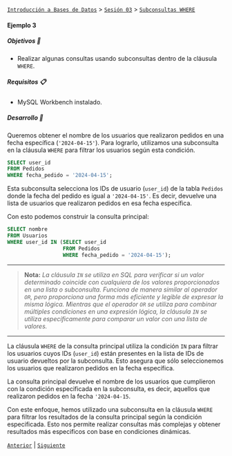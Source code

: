 [`Introducción a Bases de Datos`](../../../README.md) > [`Sesión 03`](../../README.md) > [`Subconsultas WHERE`](../README.md)

#### Ejemplo 3

##### Objetivos 🎯

- Realizar algunas consultas usando subconsultas dentro de la cláusula `WHERE`.

##### Requisitos 📋

- MySQL Workbench instalado.

##### Desarrollo 🚀

Queremos obtener el nombre de los usuarios que realizaron pedidos en una fecha específica (`'2024-04-15'`). Para lograrlo, utilizamos una subconsulta en la cláusula `WHERE` para filtrar los usuarios según esta condición.

```sql
SELECT user_id
FROM Pedidos
WHERE fecha_pedido = '2024-04-15';
```

Esta subconsulta selecciona los IDs de usuario (`user_id`) de la tabla `Pedidos` donde la fecha del pedido es igual a `'2024-04-15'`. Es decir, devuelve una lista de usuarios que realizaron pedidos en esa fecha específica.

Con esto podemos construir la consulta principal:

```sql
SELECT nombre
FROM Usuarios
WHERE user_id IN (SELECT user_id
                  FROM Pedidos
                  WHERE fecha_pedido = '2024-04-15');

```

---
> **Nota:** *La cláusula `IN` se utiliza en SQL para verificar si un valor determinado coincide con cualquiera de los valores proporcionados en una lista o subconsulta. Funciona de manera similar al operador `OR`, pero proporciona una forma más eficiente y legible de expresar la misma lógica. Mientras que el operador `OR` se utiliza para combinar múltiples condiciones en una expresión lógica, la cláusula `IN` se utiliza específicamente para comparar un valor con una lista de valores.*
---

La cláusula `WHERE` de la consulta principal utiliza la condición `IN` para filtrar los usuarios cuyos IDs (`user_id`) están presentes en la lista de IDs de usuario devueltos por la subconsulta. Esto asegura que sólo seleccionemos los usuarios que realizaron pedidos en la fecha específica.

La consulta principal devuelve el nombre de los usuarios que cumplieron con la condición especificada en la subconsulta, es decir, aquellos que realizaron pedidos en la fecha `'2024-04-15`.

Con este enfoque, hemos utilizado una subconsulta en la cláusula `WHERE` para filtrar los resultados de la consulta principal según la condición especificada. Esto nos permite realizar consultas más complejas y obtener resultados más especificos con base en condiciones dinámicas.

[`Anterior`](../README.md) | [`Siguiente`](../reto03/README.md)
